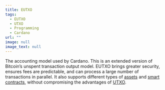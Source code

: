 ```yaml
---
title: EUTXO
tags:
  - EUTXO
  - UTXO
  - Programming
  - Cardano
url: ""
image: null
image_text: null
---
```


The accounting model used by Cardano. This is an extended version of Bitcoin’s unspent transaction output model. EUTXO brings greater security, ensures fees are predictable, and can process a large number of transactions in parallel. ​​It also supports different types of [assets](https://www.essentialcardano.io/glossary/asset) and [smart contracts](https://www.essentialcardano.io/glossary/smart-contracts), without compromising the advantages of [UTXO](https://www.essentialcardano.io/glossary/utxo).
